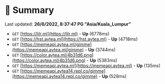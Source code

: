 # 📖 Summary
Last updated: **26/6/2022, 8:37:47 PG "Asia/Kuala_Lumpur"**

- `GET` [https://lilr.ml](https://lilr.ml) - **Up** (6778ms)
- `GET` [https://hst.aytea.ml](https://hst.aytea.ml) - **Up** (4718ms)
- `GET` [https://memeapi.aytea.ml/gimme](https://memeapi.aytea.ml/gimme) - **Up** (3744ms)
- `GET` [https://color.aytea.ml/4b31d6.png](https://color.aytea.ml/4b31d6.png) - **Up** (5383ms)
- `GET` [https://memeapi.aytea.ml](https://memeapi.aytea.ml) - **Up** (135ms)
- `GET` [https://memeapi.aytea14.repl.co/gimme](https://memeapi.aytea14.repl.co/gimme) - **Up** (528ms)
